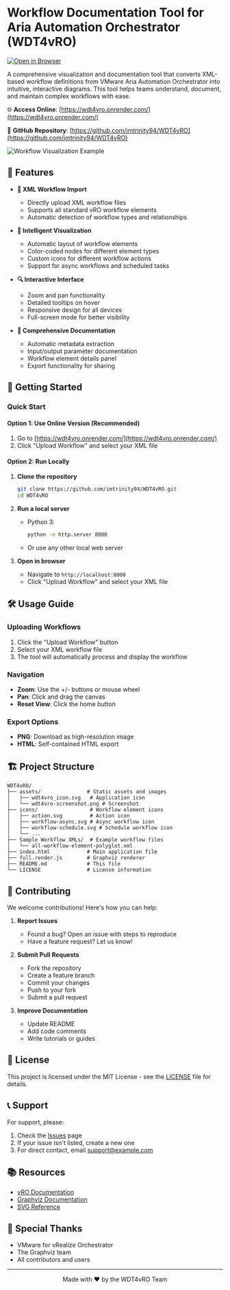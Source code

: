# Workflow Documentation Tool for Aria Automation Orchestrator (WDT4vRO)

[![Open in Browser](https://img.shields.io/badge/Open%20in-Browser-4285F4?style=for-the-badge&logo=googlechrome&logoColor=white)](https://wdt4vro.onrender.com/)

A comprehensive visualization and documentation tool that converts XML-based workflow definitions from VMware Aria Automation Orchestrator into intuitive, interactive diagrams. This tool helps teams understand, document, and maintain complex workflows with ease.

🌐 **Access Online**: [https://wdt4vro.onrender.com/](https://wdt4vro.onrender.com/)

📂 **GitHub Repository**: [https://github.com/imtrinity94/WDT4vRO](https://github.com/imtrinity94/WDT4vRO)

![Workflow Visualization Example](assets/wdt4vro-screenshot.png)

## 🌟 Features

- **📝 XML Workflow Import**
  - Directly upload XML workflow files
  - Supports all standard vRO workflow elements
  - Automatic detection of workflow types and relationships

- **🎨 Intelligent Visualization**
  - Automatic layout of workflow elements
  - Color-coded nodes for different element types
  - Custom icons for different workflow actions
  - Support for async workflows and scheduled tasks

- **🔍 Interactive Interface**
  - Zoom and pan functionality
  - Detailed tooltips on hover
  - Responsive design for all devices
  - Full-screen mode for better visibility

- **📄 Comprehensive Documentation**
  - Automatic metadata extraction
  - Input/output parameter documentation
  - Workflow element details panel
  - Export functionality for sharing

## 🚀 Getting Started

### Quick Start

#### Option 1: Use Online Version (Recommended)
1. Go to [https://wdt4vro.onrender.com/](https://wdt4vro.onrender.com/)
2. Click "Upload Workflow" and select your XML file

#### Option 2: Run Locally
1. **Clone the repository**
   ```bash
   git clone https://github.com/imtrinity94/WDT4vRO.git
   cd WDT4vRO
   ```

2. **Run a local server**
   - Python 3:
     ```bash
     python -m http.server 8000
     ```
   - Or use any other local web server

3. **Open in browser**
   - Navigate to `http://localhost:8000`
   - Click "Upload Workflow" and select your XML file

## 🛠️ Usage Guide

### Uploading Workflows
1. Click the "Upload Workflow" button
2. Select your XML workflow file
3. The tool will automatically process and display the workflow

### Navigation
- **Zoom**: Use the +/- buttons or mouse wheel
- **Pan**: Click and drag the canvas
- **Reset View**: Click the home button

### Export Options
- **PNG**: Download as high-resolution image
- **HTML**: Self-contained HTML export

## 🏗️ Project Structure

```
WDT4vRO/
├── assets/               # Static assets and images
│   ├── wdt4vro_icon.svg   # Application icon
│   └── wdt4vro-screenshot.png # Screenshot
├── icons/                 # Workflow element icons
│   ├── action.svg         # Action icon
│   ├── workflow-async.svg # Async workflow icon
│   ├── workflow-schedule.svg # Schedule workflow icon
│   └── ...
├── Sample Workflow XMLs/  # Example workflow files
│   └── all-workflow-element-polyglot.xml
├── index.html            # Main application file
├── full.render.js        # Graphviz renderer
├── README.md             # This file
└── LICENSE               # License information
```

## 🤝 Contributing

We welcome contributions! Here's how you can help:

1. **Report Issues**
   - Found a bug? Open an issue with steps to reproduce
   - Have a feature request? Let us know!

2. **Submit Pull Requests**
   - Fork the repository
   - Create a feature branch
   - Commit your changes
   - Push to your fork
   - Submit a pull request

3. **Improve Documentation**
   - Update README
   - Add code comments
   - Write tutorials or guides

## 📄 License

This project is licensed under the MIT License - see the [LICENSE](LICENSE) file for details.

## 📞 Support

For support, please:
1. Check the [Issues](https://github.com/imtrinity94/WDT4vRO/issues) page
2. If your issue isn't listed, create a new one
3. For direct contact, email support@example.com

## 📚 Resources

- [vRO Documentation](https://docs.vmware.com/en/vRealize-Orchestrator/)
- [Graphviz Documentation](https://graphviz.org/documentation/)
- [SVG Reference](https://developer.mozilla.org/en-US/docs/Web/SVG)

## 🌟 Special Thanks

- VMware for vRealize Orchestrator
- The Graphviz team
- All contributors and users

---

<div align="center">
  Made with ❤️ by the WDT4vRO Team
</div>
